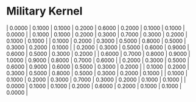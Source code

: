 # Military Kernel

| 0.0000 | 0.1000 | 0.1000 | 0.2000 | 0.6000 | 0.2000 | 0.1000 | 0.1000 | 0.0000 |
| 0.1000 | 0.1000 | 0.2000 | 0.3000 | 0.7000 | 0.3000 | 0.2000 | 0.1000 | 0.1000 |
| 0.1000 | 0.2000 | 0.3000 | 0.5000 | 0.8000 | 0.5000 | 0.3000 | 0.2000 | 0.1000 |
| 0.2000 | 0.3000 | 0.5000 | 0.6000 | 0.9000 | 0.6000 | 0.5000 | 0.3000 | 0.2000 |
| 0.6000 | 0.7000 | 0.8000 | 0.9000 | 1.0000 | 0.9000 | 0.8000 | 0.7000 | 0.6000 |
| 0.2000 | 0.3000 | 0.5000 | 0.6000 | 0.9000 | 0.6000 | 0.5000 | 0.3000 | 0.2000 |
| 0.1000 | 0.2000 | 0.3000 | 0.5000 | 0.8000 | 0.5000 | 0.3000 | 0.2000 | 0.1000 |
| 0.1000 | 0.1000 | 0.2000 | 0.3000 | 0.7000 | 0.3000 | 0.2000 | 0.1000 | 0.1000 |
| 0.0000 | 0.1000 | 0.1000 | 0.2000 | 0.6000 | 0.2000 | 0.1000 | 0.1000 | 0.0000 |